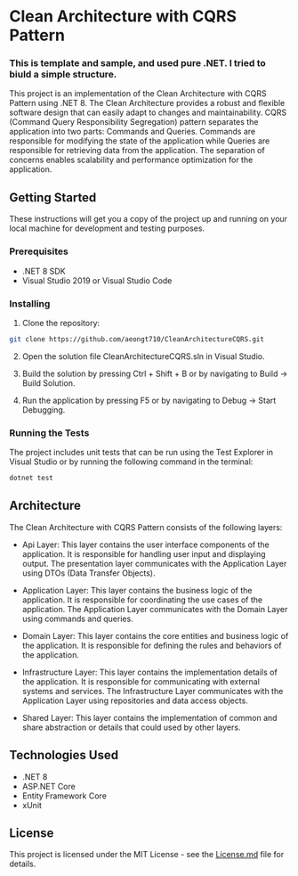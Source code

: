 # Clean Architecture with CQRS Pattern

### This is template and sample, and used pure .NET. I tried to biuld a simple structure.

This project is an implementation of the Clean Architecture with CQRS Pattern using .NET 8. 
The Clean Architecture provides a robust and flexible software design that can easily adapt to changes and maintainability. 
CQRS (Command Query Responsibility Segregation) pattern separates the application into two parts: Commands and Queries. 
Commands are responsible for modifying the state of the application while Queries are responsible for retrieving data from the application. The separation of concerns enables scalability and performance optimization for the application.
 

## Getting Started

These instructions will get you a copy of the project up and running on your local machine for development and testing purposes.

### Prerequisites

* .NET 8 SDK
* Visual Studio 2019 or Visual Studio Code

### Installing

1. Clone the repository:

```bash 
git clone https://github.com/aeongt710/CleanArchitectureCQRS.git
```


2. Open the solution file CleanArchitectureCQRS.sln in Visual Studio.

3. Build the solution by pressing Ctrl + Shift + B or by navigating to Build -> Build Solution.

4. Run the application by pressing F5 or by navigating to Debug -> Start Debugging.

### Running the Tests

The project includes unit tests that can be run using the Test Explorer in Visual Studio or by running the following command in the terminal:


```bash 
dotnet test
```


## Architecture

The Clean Architecture with CQRS Pattern consists of the following layers:

* Api Layer: This layer contains the user interface components of the application. It is responsible for handling user input and displaying output. The presentation layer communicates with the Application Layer using DTOs (Data Transfer Objects).

* Application Layer: This layer contains the business logic of the application. It is responsible for coordinating the use cases of the application. The Application Layer communicates with the Domain Layer using commands and queries.

* Domain Layer: This layer contains the core entities and business logic of the application. It is responsible for defining the rules and behaviors of the application.

* Infrastructure Layer: This layer contains the implementation details of the application. It is responsible for communicating with external systems and services. The Infrastructure Layer communicates with the Application Layer using repositories and data access objects.

* Shared Layer: This layer contains the implementation of common and share abstraction or details that could used by other layers.

## Technologies Used

* .NET 8
* ASP.NET Core
* Entity Framework Core
* xUnit

## License

This project is licensed under the MIT License - see the [License.md](License.md) file for details.
